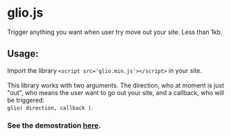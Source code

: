 # glio.js
Trigger anything you want when user try move out your site. Less than 1kb.

## Usage:
Import the library ```<script src='glio.min.js'></script>``` in your site.<br><br>
This library works with two arguments. The direction, who at moment is just "out", who means the user want to go out your site, and a callback, who will be triggered: <br>
```glio( direction, callback )```.

### See the demostration <a href="http://luisvinicius167.github.io/gliojs/"> here</a>.

